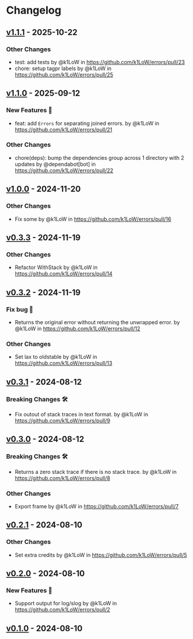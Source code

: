 # Changelog

## [v1.1.1](https://github.com/k1LoW/errors/compare/v1.1.0...v1.1.1) - 2025-10-22
### Other Changes
- test: add tests by @k1LoW in https://github.com/k1LoW/errors/pull/23
- chore: setup tagpr labels by @k1LoW in https://github.com/k1LoW/errors/pull/25

## [v1.1.0](https://github.com/k1LoW/errors/compare/v1.0.0...v1.1.0) - 2025-09-12
### New Features 🎉
- feat: add `Errors` for separating joined errors. by @k1LoW in https://github.com/k1LoW/errors/pull/21
### Other Changes
- chore(deps): bump the dependencies group across 1 directory with 2 updates by @dependabot[bot] in https://github.com/k1LoW/errors/pull/22

## [v1.0.0](https://github.com/k1LoW/errors/compare/v0.3.3...v1.0.0) - 2024-11-20
### Other Changes
- Fix some by @k1LoW in https://github.com/k1LoW/errors/pull/16

## [v0.3.3](https://github.com/k1LoW/errors/compare/v0.3.2...v0.3.3) - 2024-11-19
### Other Changes
- Refactor WithStack by @k1LoW in https://github.com/k1LoW/errors/pull/14

## [v0.3.2](https://github.com/k1LoW/errors/compare/v0.3.1...v0.3.2) - 2024-11-19
### Fix bug 🐛
- Returns the original error without returning the unwrapped error. by @k1LoW in https://github.com/k1LoW/errors/pull/12
### Other Changes
- Set lax to oldstable by @k1LoW in https://github.com/k1LoW/errors/pull/13

## [v0.3.1](https://github.com/k1LoW/errors/compare/v0.3.0...v0.3.1) - 2024-08-12
### Breaking Changes 🛠
- Fix outout of stack traces in text format. by @k1LoW in https://github.com/k1LoW/errors/pull/9

## [v0.3.0](https://github.com/k1LoW/errors/compare/v0.2.1...v0.3.0) - 2024-08-12
### Breaking Changes 🛠
- Returns a zero stack trace if there is no stack trace. by @k1LoW in https://github.com/k1LoW/errors/pull/8
### Other Changes
- Export frame by @k1LoW in https://github.com/k1LoW/errors/pull/7

## [v0.2.1](https://github.com/k1LoW/errors/compare/v0.2.0...v0.2.1) - 2024-08-10
### Other Changes
- Set extra credits by @k1LoW in https://github.com/k1LoW/errors/pull/5

## [v0.2.0](https://github.com/k1LoW/errors/compare/v0.1.0...v0.2.0) - 2024-08-10
### New Features 🎉
- Support output for log/slog by @k1LoW in https://github.com/k1LoW/errors/pull/2

## [v0.1.0](https://github.com/k1LoW/errors/commits/v0.1.0) - 2024-08-10
